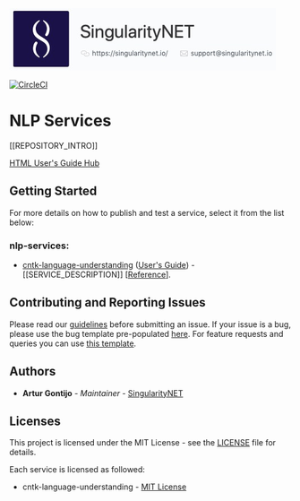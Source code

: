 [issue-template]: ../../issues/new?template=BUG_REPORT.md
[feature-template]: ../../issues/new?template=FEATURE_REQUEST.md

![singnetlogo](docs/assets/singnet-logo.jpg 'SingularityNET')

[![CircleCI](https://circleci.com/gh/singnet/nlp-services.svg?style=svg)](https://circleci.com/gh/singnet/nlp-services)

# NLP Services

[[REPOSITORY_INTRO]]

[HTML User's Guide Hub](https://singnet.github.io/nlp-services/)

## Getting Started

For more details on how to publish and test a service, select it from the list below:

### nlp-services:
- [cntk-language-understanding](nlp-services/cntk-language-understanding) 
([User's Guide](docs/users_guide/nlp-services/cntk-language-understanding.md)) - [[SERVICE_DESCRIPTION]]
[[Reference](https://cntk.ai/pythondocs/CNTK_202_Language_Understanding.html)].

## Contributing and Reporting Issues

Please read our [guidelines](https://dev.singularitynet.io/docs/contribute/contribution-guidelines/#submitting-an-issue) 
before submitting an issue. If your issue is a bug, please use the bug template pre-populated [here][issue-template]. 
For feature requests and queries you can use [this template][feature-template].

## Authors

* **Artur Gontijo** - *Maintainer* - [SingularityNET](https://www.singularitynet.io)

## Licenses

This project is licensed under the MIT License - see the [LICENSE](LICENSE) file for details.

Each service is licensed as followed:

- cntk-language-understanding - [MIT License](https://github.com/Microsoft/CNTK/blob/master/LICENSE.md)